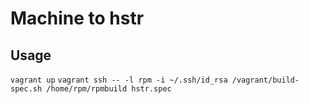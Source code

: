 Machine to hstr
========


Usage
-------
`vagrant up`
`vagrant ssh -- -l rpm -i ~/.ssh/id_rsa /vagrant/build-spec.sh /home/rpm/rpmbuild hstr.spec`
